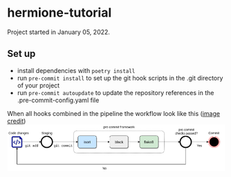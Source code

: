 ﻿# hermione-tutorial

Project started in January 05, 2022.

## Set up 

- install dependencies with `poetry install`
- run `pre-commit install` to set up the git hook scripts in the .git directory of your project
- run `pre-commit autoupdate` to update the repository references in the .pre-commit-config.yaml file

When all hooks combined in the pipeline the workflow look like this ([image credit](https://rohitgupta.xyz/blog/keeping-python-code-clean-with-pre-commit-hooks-black-flake8-and-isort/))
![img.png](img.png)
